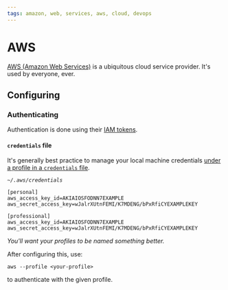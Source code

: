 ```yaml
---
tags: amazon, web, services, aws, cloud, devops
---
```


# AWS

[AWS (Amazon Web Services)](https://aws.amazon.com/) is a ubiquitous cloud service provider. It's used by everyone, ever.

## Configuring

### Authenticating

Authentication is done using their [IAM tokens](https://docs.aws.amazon.com/toolkit-for-visual-studio/latest/user-guide/keys-profiles-credentials.html).

#### `credentials` file

It's generally best practice to manage your local machine credentials [under a profile in a `credentials` file](https://docs.aws.amazon.com/sdkref/latest/guide/file-format.html).

*`~/.aws/credentials`*
```
[personal]
aws_access_key_id=AKIAIOSFODNN7EXAMPLE
aws_secret_access_key=wJalrXUtnFEMI/K7MDENG/bPxRfiCYEXAMPLEKEY

[professional]
aws_access_key_id=AKIAIOSFODNN7EXAMPLE
aws_secret_access_key=wJalrXUtnFEMI/K7MDENG/bPxRfiCYEXAMPLEKEY
```
*You'll want your profiles to be named something better.*

After configuring this, use:
```shell
aws --profile <your-profile>
```
to authenticate with the given profile.